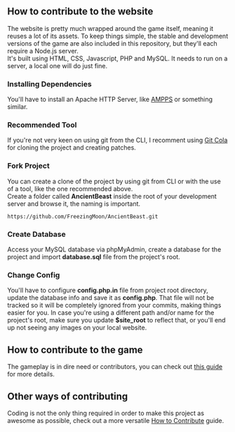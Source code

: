 ## How to contribute to the website

The website is pretty much wrapped around the game itself, meaning it reuses a lot of its assets. To keep things simple, the stable and development versions of the game are also included in this repository, but they'll each require a Node.js server.<br>
It's built using HTML, CSS, Javascript, PHP and MySQL. It needs to run on a server, a local one will do just fine.

### Installing Dependencies

You'll have to install an Apache HTTP Server, like [AMPPS](http://www.ampps.com/downloads) or something similar.

### Recommended Tool

If you're not very keen on using git from the CLI, I recomment using [Git Cola](https://git-cola.github.io) for cloning the project and creating patches.

### Fork Project

You can create a clone of the project by using git from CLI or with the use of a tool, like the one recommended above.<br>
Create a folder called **AncientBeast** inside the root of your development server and browse it, the naming is important.
```
https://github.com/FreezingMoon/AncientBeast.git
```

### Create Database

Access your MySQL database via phpMyAdmin, create a database for the project and import **database.sql** file from the project's root.

### Change Config

You'll have to configure **config.php.in** file from project root directory, update the database info and save it as **config.php**.
That file will not be tracked so it will be completely ignored from your commits, making things easier for you.
In case you're using a different path and/or name for the project's root, make sure you update **$site_root** to reflect that, or you'll end up not seeing any images on your local website.

## How to contribute to the game

The gameplay is in dire need or contributors, you can check out [this guide](https://github.com/FreezingMoon/AncientBeast/tree/master/development/#readme) for more details.

## Other ways of contributing

Coding is not the only thing required in order to make this project as awesome as possible, check out a more versatile [How to Contribute](http://ancientbeast.com/contribute) guide.
